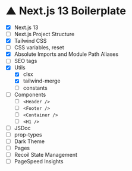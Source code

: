 # ▲ Next.js 13 Boilerplate

- [x] Next.js 13
- [ ] Next.js Project Structure
- [x] Tailwind CSS
- [ ] CSS variables, reset
- [x] Absolute Imports and Module Path Aliases
- [ ] SEO tags
- [x] Utils
  - [x] clsx
  - [x] tailwind-merge
  - [ ] constants
- [ ] Components
  - [ ] `<Header />`
  - [ ] `<Footer />`
  - [ ] `<Container />`
  - [ ] `<H1 />`
- [ ] JSDoc
- [ ] prop-types
- [ ] Dark Theme
- [ ] Pages
- [ ] Recoil State Management
- [ ] PageSpeed Insights
